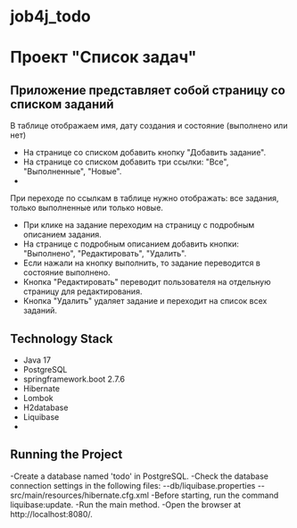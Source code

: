# job4j_todo
# Проект "Список задач"
## Приложение представляет собой страницу со списком заданий

В таблице отображаем имя, дату создания и состояние (выполнено или нет)
- На странице со списком добавить кнопку "Добавить задание".
- На странице со списком добавить три ссылки: "Все", "Выполненные", "Новые". 
- 
При переходе по ссылкам в таблице нужно отображать: все задания, только выполненные или только новые.
- При клике на задание переходим на страницу с подробным описанием задания.
- На странице с подробным описанием добавить кнопки: "Выполнено", "Редактировать", "Удалить".
- Если нажали на кнопку выполнить, то задание переводится в состояние выполнено.
- Кнопка "Редактировать" переводит пользователя на отдельную страницу для редактирования.
- Кнопка "Удалить" удаляет задание и переходит на список всех заданий.

## Technology Stack
- Java 17
- PostgreSQL
- springframework.boot 2.7.6
- Hibernate
- Lombok
- H2database
- Liquibase
- 
## Running the Project
-Create a database named 'todo' in PostgreSQL.
-Check the database connection settings in the following files:
--db/liquibase.properties
--src/main/resources/hibernate.cfg.xml
-Before starting, run the command liquibase:update.
-Run the main method.
-Open the browser at http://localhost:8080/.
